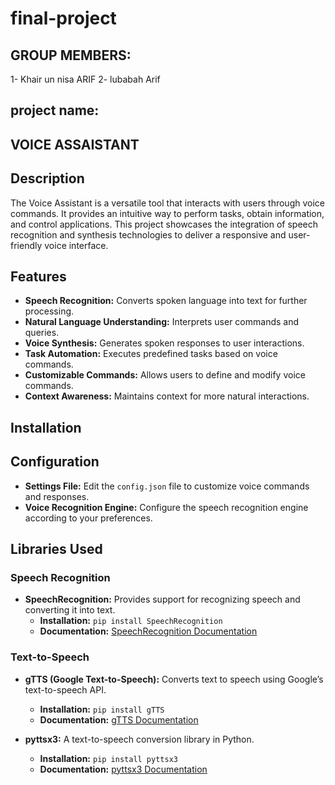 # final-project
## GROUP MEMBERS:
1- Khair un nisa ARIF
2- lubabah Arif
## project name:
## VOICE ASSAISTANT
## Description
 The Voice Assistant is a versatile tool that interacts with users  through voice commands. It provides an intuitive way to perform tasks, obtain information, and control applications. This project showcases the integration of speech recognition and synthesis technologies to deliver a responsive and user-friendly voice interface.


## Features
- **Speech Recognition:** Converts spoken language into text for further processing.
- **Natural Language Understanding:** Interprets user commands and queries.
- **Voice Synthesis:** Generates spoken responses to user interactions.
- **Task Automation:** Executes predefined tasks based on voice commands.
- **Customizable Commands:** Allows users to define and modify voice commands.
- **Context Awareness:** Maintains context for more natural interactions.

## Installation
## Configuration

- **Settings File:** Edit the `config.json` file to customize voice commands and responses.
- **Voice Recognition Engine:** Configure the speech recognition engine according to your preferences.

## Libraries Used

### Speech Recognition
- **SpeechRecognition:** Provides support for recognizing speech and converting it into text.
  - **Installation:** `pip install SpeechRecognition`
  - **Documentation:** [SpeechRecognition Documentation](https://pypi.org/project/SpeechRecognition/)

### Text-to-Speech
- **gTTS (Google Text-to-Speech):** Converts text to speech using Google’s text-to-speech API.
  - **Installation:** `pip install gTTS`
  - **Documentation:** [gTTS Documentation](https://pypi.org/project/gTTS/)

- **pyttsx3:** A text-to-speech conversion library in Python.
  - **Installation:** `pip install pyttsx3`
  - **Documentation:** [pyttsx3 Documentation](https://pyttsx3.readthedocs.io/)
